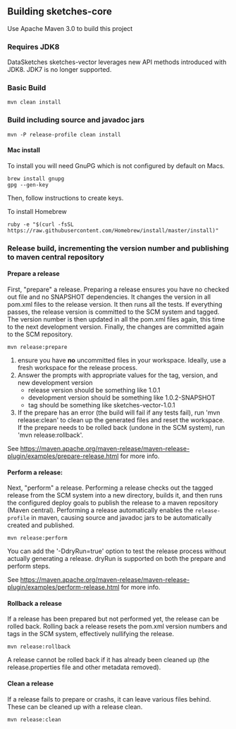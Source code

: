 

## Building sketches-core
Use Apache Maven 3.0 to build this project

### Requires JDK8
DataSketches sketches-vector leverages new API methods introduced with JDK8.
JDK7 is no longer supported.


### Basic Build
    mvn clean install

### Build including source and javadoc jars
    mvn -P release-profile clean install

#### Mac install
To install you will need GnuPG which is not configured by default on Macs.

    brew install gnupg
    gpg --gen-key

Then, follow instructions to create keys.

To install Homebrew
    
    ruby -e "$(curl -fsSL https://raw.githubusercontent.com/Homebrew/install/master/install)"

### Release build, incrementing the version number and publishing to maven central repository

#### Prepare a release
First, "prepare" a release. Preparing a release ensures you have no checked out file and no SNAPSHOT dependencies.
It changes the version in all pom.xml files to the release version. It then runs all the tests. If everything passes,
the release version is committed to the SCM system and tagged. The version number is then updated in all the pom.xml 
files again, this time to the next development version. Finally, the changes are committed again to the SCM repository.

    mvn release:prepare

1. ensure you have **no** uncommitted files in your workspace. Ideally, use a fresh workspace for the release process.
2. Answer the prompts with appropriate values for the tag, version, and new development version
    - release version should be something like 1.0.1
    - development version should be something like 1.0.2-SNAPSHOT
    - tag should be something like sketches-vector-1.0.1
3. If the prepare has an error (the build will fail if any tests fail), run 'mvn release:clean' to clean up the 
generated files and reset the workspace. If the prepare needs to be rolled back (undone in the SCM system), run 'mvn release:rollback'.

See https://maven.apache.org/maven-release/maven-release-plugin/examples/prepare-release.html for more info.

#### Perform a release:
Next, "perform" a release. Performing a release checks out the tagged release from the SCM system into a new directory,
builds it, and then runs the configured deploy goals to publish the release to a maven repository (Maven central). Performing
a release automatically enables the `release-profile` in maven, causing source and javadoc jars to be automatically created 
and published.

    mvn release:perform

You can add the '-DdryRun=true' option to test the release process without actually generating a release. dryRun is 
supported on both the prepare and perform steps.

See https://maven.apache.org/maven-release/maven-release-plugin/examples/perform-release.html for more info.

#### Rollback a release
If a release has been prepared but not performed yet, the release can be rolled back. Rolling back a release resets
the pom.xml version numbers and tags in the SCM system, effectively nullifying the release.

    mvn release:rollback

A release cannot be rolled back if it has already been cleaned up (the release.properties file and other metadata removed).

#### Clean a release
If a release fails to prepare or crashs, it can leave various files behind. These can be cleaned up with a release clean.

    mvn release:clean

